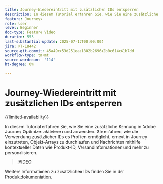 ```yaml
---
title: Journey-Wiedereintritt mit zusätzlichen IDs entsperren
description: In diesem Tutorial erfahren Sie, wie Sie eine zusätzliche Kennung in Adobe Journey Optimizer aktivieren und anwenden. Sie erfahren, wie die Verwendung zusätzlicher IDs es Profilen ermöglicht, erneut in Journey einzutreten, Objekt-Arrays zu durchlaufen und Nachrichten mithilfe kontextueller Daten wie Produkt-ID, Versandinformationen und mehr zu personalisieren.
feature: Journeys
role: User
level: Beginner
doc-type: Feature Video
duration: 553
last-substantial-update: 2025-07-12T00:00:00Z
jira: KT-18442
source-git-commit: 45a49cc53d251eae1802b2696a2b0c614c61b7dd
workflow-type: tm+mt
source-wordcount: '114'
ht-degree: 0%

---
```



# Journey-Wiedereintritt mit zusätzlichen IDs entsperren

{{limited-availability}}

In diesem Tutorial erfahren Sie, wie Sie eine zusätzliche Kennung in Adobe Journey Optimizer aktivieren und anwenden. Sie erfahren, wie die Verwendung zusätzlicher IDs es Profilen ermöglicht, erneut in Journey einzutreten, Objekt-Arrays zu durchlaufen und Nachrichten mithilfe kontextueller Daten wie Produkt-ID, Versandinformationen und mehr zu personalisieren.

>[!VIDEO](https://video.tv.adobe.com/v/3464801/?learn=on&enablevpops&captions=ger)

Weitere Informationen zu zusätzlichen IDs finden Sie in der [Produktdokumentation](https://experienceleague.adobe.com/de/docs/journey-optimizer/using/orchestrate-journeys/manage-journey/supplemental-identifier).
